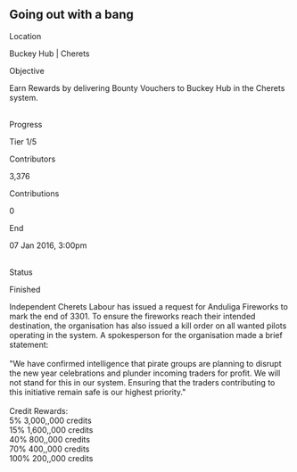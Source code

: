 ## Going out with a bang

Location

Buckey Hub \| Cherets

Objective

Earn Rewards by delivering Bounty Vouchers to Buckey Hub in the Cherets
system.

\
Progress

Tier 1/5

Contributors

3,376

Contributions

0

End

07 Jan 2016, 3:00pm

\
Status

Finished

Independent Cherets Labour has issued a request for Anduliga Fireworks
to mark the end of 3301. To ensure the fireworks reach their intended
destination, the organisation has also issued a kill order on all wanted
pilots operating in the system. A spokesperson for the organisation made
a brief statement:\
\
\"We have confirmed intelligence that pirate groups are planning to
disrupt the new year celebrations and plunder incoming traders for
profit. We will not stand for this in our system. Ensuring that the
traders contributing to this initiative remain safe is our highest
priority.\"\
\
Credit Rewards:\
5% 3,000,,000 credits\
15% 1,600,,000 credits\
40% 800,,000 credits\
70% 400,,000 credits\
100% 200,,000 credits
